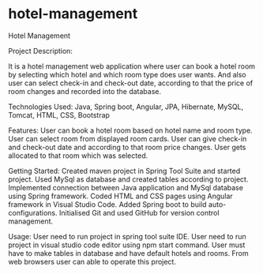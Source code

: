 # hotel-management

Hotel Management

Project Description: 

It is a hotel management web application where user can book a hotel room by selecting which hotel and which room type does user wants.
And also user can select check-in and check-out date, according to that the price of room changes and recorded into the database.

Technologies Used: Java, Spring boot, Angular, JPA, Hibernate, MySQL, Tomcat, HTML, CSS, Bootstrap

Features: User can book a hotel room based on hotel name and room type. User can select room from displayed room cards.
User can give check-in and check-out date and according to that room price changes. User gets allocated to that room which was selected.

Getting Started: Created maven project in Spring Tool Suite and started project. 
Used MySql as database and created tables according to project.
Implemented connection between Java application and MySql database using Spring framework.
Coded HTML and CSS pages using Angular framework in Visual Studio Code. Added Spring boot to build auto-configurations. 
Initialised Git and used GitHub for version control management.

Usage: User need to run project in spring tool suite IDE. User need to run project in visual studio code editor using npm start command. 
User must have to make tables in database and have default hotels and rooms. From web browsers user can able to operate this project.
